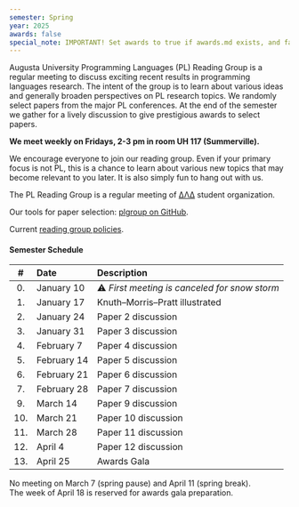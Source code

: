 ```yaml
---
semester: Spring
year: 2025
awards: false
special_note: IMPORTANT! Set awards to true if awards.md exists, and false otherwise
---
```


Augusta University Programming Languages (PL) Reading Group is a regular meeting to discuss exciting recent results in programming languages research.
The intent of the group is to learn about various ideas and generally broaden perspectives on PL research topics.
We randomly select papers from the major PL conferences. 
At the end of the semester we gather for a lively discussion to give prestigious awards to select papers.

**We meet weekly on Fridays, 2-3 pm in room UH 117 (Summerville).**

We encourage everyone to join our reading group. Even if your primary focus is not PL, this is a chance to learn about various new topics that may become relevant to you later.
It is also simply fun to hang out with us.

The PL Reading Group is a regular meeting of [ΔΛΔ](https://augusta.presence.io/organization/delta-lambda-delta) student organization.

Our tools for paper selection: [plgroup on GitHub](https://github.com/the-au-forml-lab/plgroup).

Current [reading group policies](policies).

#### Semester Schedule

| \#  | Date        | Description         |
|:---:|:------------|:--------------------|
| 0.  | January 10  | ⚠️ _First meeting is canceled for snow storm_ |
| 1.  | January 17  | Knuth–Morris–Pratt illustrated  |
| 2.  | January 24  | Paper 2 discussion  | 
| 3.  | January 31  | Paper 3 discussion  |
| 4.  | February 7  | Paper 4 discussion  |
| 5.  | February 14 | Paper 5 discussion  |
| 6.  | February 21 | Paper 6 discussion  |
| 7.  | February 28 | Paper 7 discussion  |
| 9.  | March 14    | Paper 9 discussion  |
| 10. | March 21    | Paper 10 discussion |
| 11. | March 28    | Paper 11 discussion |
| 12. | April 4     | Paper 12 discussion |
| 13. | April 25    | Awards Gala         |

No meeting on March 7 (spring pause) and April 11 (spring break).  
The week of April 18 is reserved for awards gala preparation.
